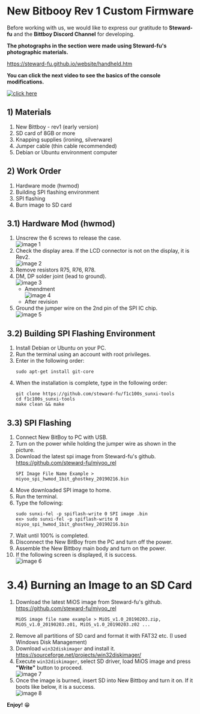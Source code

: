 # New Bitbooy Rev 1 Custom Firmware

Before working with us, we would like to express our gratitude to **Steward-fu** and the **Bittboy Discord Channel** for developing.

**The photographs in the section were made using Steward-fu's photographic materials.**

https://steward-fu.github.io/website/handheld.htm

**You can click the next video to see the basics of the console modifications.**

[![click here](https://i.imgur.com/I3S12VG.png)](https://youtu.be/FjQquL3W99U)


## 1) Materials
1. New Bittboy - rev1 (early version)
2. SD card of 8GB or more
3. Knapping supplies (ironing, silverware)
4. Jumper cable (thin cable recommended)
5. Debian or Ubuntu environment computer

## 2) Work Order
1. Hardware mode (hwmod)
2. Building SPI flashing environment
3. SPI flashing
3. Burn image to SD card

## 3.1) Hardware Mod (hwmod)
1. Unscrew the 6 screws to release the case.\
![image 1](https://i.imgur.com/LHmhgJN.png)
2. Check the display area. If the LCD connector is not on the display, it is Rev2.\
![image 2](https://i.imgur.com/KuanR5A.png)
3. Remove resistors R75, R76, R78.
4. DM, DP solder joint (lead to ground).\
![image 3](https://i.imgur.com/B2DWSGW.png)
   - Amendment\
![image 4](https://i.imgur.com/lieDKbu.png)
   - After revision
5. Ground the jumper wire on the 2nd pin of the SPI IC chip.\
![image 5](https://i.imgur.com/F0CPt0b.png)

## 3.2) Building SPI Flashing Environment
1. Install Debian or Ubuntu on your PC.
2. Run the terminal using an account with root privileges.
3. Enter in the following order:
   ```
   sudo apt-get install git-core
   ```
4. When the installation is complete, type in the following order:
   ```
   git clone https://github.com/steward-fu/f1c100s_sunxi-tools
   cd f1c100s_sunxi-tools
   make clean && make
   ```

## 3.3) SPI Flashing
1. Connect New BitBoy to PC with USB.
2. Turn on the power while holding the jumper wire as shown in the picture.
3. Download the latest spi image from Steward-fu's github. https://github.com/steward-fu/miyoo_rel
   ```
   SPI Image File Name Example > miyoo_spi_hwmod_1bit_ghostkey_20190216.bin
   ```
4. Move downloaded SPI image to home.
5. Run the terminal.
6. Type the following:
   ```
   sudo sunxi-fel -p spiflash-write 0 SPI image .bin
   ex> sudo sunxi-fel -p spiflash-write 0 miyoo_spi_hwmod_1bit_ghostkey_20190216.bin
   ```
7. Wait until 100% is completed.
8. Disconnect the New BitBoy from the PC and turn off the power.
9. Assemble the New Bittboy main body and turn on the power.
10. If the following screen is displayed, it is success.\
![image 6](https://i.imgur.com/JxTEsDV.png)

# 3.4) Burning an Image to an SD Card
1. Download the latest MiOS image from Steward-fu's github. https://github.com/steward-fu/miyoo_rel
   ```
   MiOS image file name example > MiOS_v1.0_20190203.zip, MiOS_v1.0_20190203.z01, MiOS_v1.0_20190203.z02 ...
   ```
2. Remove all partitions of SD card and format it with FAT32 etc. (I used Windows Disk Management)
3. Download `win32diskimager` and install it.
   https://sourceforge.net/projects/win32diskimager/
4. Execute `win32diskimager`, select SD driver, load MiOS image and press **"Write"** button to proceed.\
![image 7](https://i.imgur.com/ut0wzto.png)
5. Once the image is burned, insert SD into New Bittboy and turn it on. If it boots like below, it is a success.\
![image 8](https://i.imgur.com/l0ZXpH7.png)

**Enjoy!** :grin:
